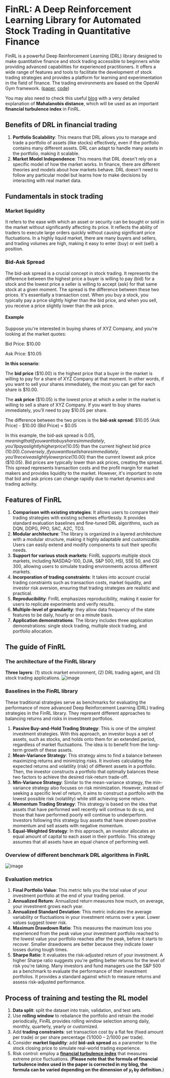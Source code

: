 # FinRL: A Deep Reinforcement Learning Library for Automated Stock Trading in Quantitative Finance
FinRL is a powerful Deep Reinforcement Learning (DRL) library designed to make quantitative finance and stock trading accessible to beginners while providing advanced capabilities for experienced practitioners. It offers a wide range of features and tools to facilitate the development of stock trading strategies and provides a platform for learning and experimentation in the field of finance. The trading environments are based on the OpenAI Gym framework. ([paper](https://arxiv.org/abs/2011.09607), [code](https://github.com/AI4Finance-Foundation/FinRL)) 

You may also need to check this useful [blog](https://github.com/pseudo-Skye/Series-ly-Mathematical/blob/main/Mahalanobis%20distance.md) with a very detailed explanation of **Mahalanobis distance**, which will be used as an important **financial turbulence index** in FinRL. 

## Benefits of DRL in financial trading
1. **Portfolio Scalability**: This means that DRL allows you to manage and trade a portfolio of assets (like stocks) effectively, even if the portfolio contains many different assets. DRL can adapt to handle many assets in the portfolio, making it scalable. 
2. **Market Model Independence**: This means that DRL doesn't rely on a specific model of how the market works. In finance, there are different theories and models about how markets behave. DRL doesn't need to follow any particular model but learns how to make decisions by interacting with real market data.

## Fundamentals in stock trading
### Market liquidity
It refers to the ease with which an asset or security can be bought or sold in the market without significantly affecting its price. It reflects the ability of traders to execute large orders quickly without causing significant price fluctuations. In a highly liquid market, there are many buyers and sellers, and trading volumes are high, making it easy to enter (buy) or exit (sell) a position.

### Bid-Ask Spread
The bid-ask spread is a crucial concept in stock trading. It represents the difference between the highest price a buyer is willing to pay (bid) for a stock and the lowest price a seller is willing to accept (ask) for that same stock at a given moment. The spread is the difference between these two prices. It's essentially a transaction cost. When you buy a stock, you typically pay a price slightly higher than the bid price, and when you sell, you receive a price slightly lower than the ask price.

#### Example
Suppose you're interested in buying shares of XYZ Company, and you're looking at the market quotes:

Bid Price: $10.00

Ask Price: $10.05

**In this scenario**:

The **bid price** ($10.00) is the highest price that a buyer in the market is willing to pay for a share of XYZ Company at that moment. In other words, if you want to sell your shares immediately, the most you can get for each share is $10.00.

The **ask price** ($10.05) is the lowest price at which a seller in the market is willing to sell a share of XYZ Company. If you want to buy shares immediately, you'll need to pay $10.05 per share.

The difference between the two prices is the **bid-ask spread**: $10.05 (Ask Price) - $10.00 (Bid Price) = $0.05

In this example, the bid-ask spread is $0.05, meaning that if you want to buy shares immediately, you'll pay a slightly higher price ($10.05) than the current highest bid price ($10.00). Conversely, if you want to sell shares immediately, you'll receive a slightly lower price ($10.00) than the current lowest ask price ($10.05). Bid prices are typically lower than ask prices, creating the spread. This spread represents transaction costs and the profit margin for market makers and provides liquidity to the market. However, it's important to note that bid and ask prices can change rapidly due to market dynamics and trading activity.
 	  
## Features of FinRL
1. **Comparison with existing strategies**: It allows users to compare their trading strategies with existing schemes effortlessly. It provides standard evaluation baselines and fine-tuned DRL algorithms, such as DQN, DDPG, PPO, SAC, A2C, TD3.
2. **Modular architecture**: The library is organized in a layered architecture with a modular structure, making it highly adaptable and customizable. Users can easily extend and modify components to suit their specific needs.
3. **Support for various stock markets**: FinRL supports multiple stock markets, including NASDAQ-100, DJIA, S&P 500, HSI, SSE 50, and CSI 300, allowing users to simulate trading environments across different markets.
4. **Incorporation of trading constraints**: It takes into account crucial trading constraints such as transaction costs, market liquidity, and investor risk aversion, ensuring that trading strategies are realistic and practical.
5. **Reproducibility**: FinRL emphasizes reproducibility, making it easier for users to replicate experiments and verify results. 
6. **Multiple-level of granularity**: they allow data frequency of the state features to be daily, hourly or on a minute basis.
7. **Application demonstrations**: The library includes three application demonstrations: single stock trading, multiple stock trading, and portfolio allocation.

## The guide of FinRL
### The architecture of the FinRL library
**Three layers**: (1) stock market environment, (2) DRL trading agent, and (3) stock trading applications. 
![image](https://github.com/pseudo-Skye/StudyNotes/assets/117964124/2474e606-3fe3-4b18-90bd-fd6272ac5087)

### Baselines in the FinRL library
These traditional strategies serve as benchmarks for evaluating the performance of more advanced Deep Reinforcement Learning (DRL) trading strategies in the FinRL library. They represent different approaches to balancing returns and risks in investment portfolios.
1. **Passive Buy-and-Hold Trading Strategy**: This is one of the simplest investment strategies. With this approach, an investor buys a set of assets, such as stocks, and holds onto them for an extended period, regardless of market fluctuations. The idea is to benefit from the long-term growth of these assets.
2. **Mean-Variance Strategy**: This strategy aims to find a balance between maximizing returns and minimizing risks. It involves calculating the expected returns and volatility (risk) of different assets in a portfolio. Then, the investor constructs a portfolio that optimally balances these two factors to achieve the desired risk-return trade-off.
3. **Min-Variance Strategy**: Similar to the mean-variance strategy, the min-variance strategy also focuses on risk minimization. However, instead of seeking a specific level of return, it aims to construct a portfolio with the lowest possible risk (volatility) while still achieving some return.
4. **Momentum Trading Strategy**: This strategy is based on the idea that assets that have performed well recently will continue to do so, and those that have performed poorly will continue to underperform. Investors following this strategy buy assets that have shown positive momentum and sell assets with negative momentum.
5. **Equal-Weighted Strategy**: In this approach, an investor allocates an equal amount of capital to each asset in their portfolio. This strategy assumes that all assets have an equal chance of performing well.

### Overview of different benchmark DRL algorithms in FinRL
![image](https://github.com/pseudo-Skye/StudyNotes/assets/117964124/93b344bf-1690-4206-b8fb-b87b79df0004)

### Evaluation metrics
1. **Final Portfolio Value**: This metric tells you the total value of your investment portfolio at the end of your trading period. 
2. **Annualized Return**: Annualized return measures how much, on average, your investment grows each year. 
3. **Annualized Standard Deviation**: This metric indicates the average variability or fluctuations in your investment returns over a year. Lower values suggest lower risk.
4. **Maximum Drawdown Ratio**: This measures the maximum loss you experienced from the peak value your investment portfolio reached to the lowest value your portfolio reaches after the peak, before it starts to recover. Smaller drawdowns are better because they indicate lower losses during tough times.
5. **Sharpe Ratio**: It evaluates the risk-adjusted return of your investment. A higher Sharpe ratio suggests you're getting better returns for the level of risk you're taking.
Many investors and fund managers use the S&P 500 as a benchmark to evaluate the performance of their investment portfolios. It provides a standard against which to measure returns and assess risk-adjusted performance.

## Process of training and testing the RL model
1. **Data split**: split the dataset into train, validation, and test sets.
2. Use **rolling window** to rebalance the portfolio and retrain the model periodically, FinRL provides rolling window selection among daily, monthly, quarterly, yearly or customized. 
3. Add **trading constraints**: set transaction cost by a flat fee (fixed amount per trade) or per share percentage (1/1000 – 2/1000 per trade).
4. Consider **market liquidity**: add **bid-ask spread** as a parameter to the stock closing price to simulate real-world trading experience.
5. Risk control: employ a **[financial turbulence index](https://github.com/pseudo-Skye/Series-ly-Mathematical/blob/main/Mahalanobis%20distance.md)** that measures extreme price fluctuations. (**Please note that the formula of financial turbulence index used in the paper is corrected in my blog, the formula can be varied depending on the dimension of $y_t$ by definition.**)
